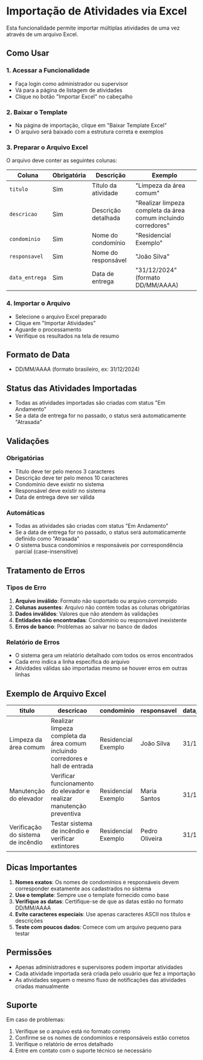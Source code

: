 # Importação de Atividades via Excel

Esta funcionalidade permite importar múltiplas atividades de uma vez através de um arquivo Excel.

## Como Usar

### 1. Acessar a Funcionalidade
- Faça login como administrador ou supervisor
- Vá para a página de listagem de atividades
- Clique no botão "Importar Excel" no cabeçalho

### 2. Baixar o Template
- Na página de importação, clique em "Baixar Template Excel"
- O arquivo será baixado com a estrutura correta e exemplos

### 3. Preparar o Arquivo Excel
O arquivo deve conter as seguintes colunas:

| Coluna | Obrigatória | Descrição | Exemplo |
|--------|-------------|-----------|---------|
| `titulo` | Sim | Título da atividade | "Limpeza da área comum" |
| `descricao` | Sim | Descrição detalhada | "Realizar limpeza completa da área comum incluindo corredores" |
| `condominio` | Sim | Nome do condomínio | "Residencial Exemplo" |
| `responsavel` | Sim | Nome do responsável | "João Silva" |
| `data_entrega` | Sim | Data de entrega | "31/12/2024" (formato DD/MM/AAAA) |

### 4. Importar o Arquivo
- Selecione o arquivo Excel preparado
- Clique em "Importar Atividades"
- Aguarde o processamento
- Verifique os resultados na tela de resumo

## Formato de Data
- DD/MM/AAAA (formato brasileiro, ex: 31/12/2024)

## Status das Atividades Importadas
- Todas as atividades importadas são criadas com status "Em Andamento"
- Se a data de entrega for no passado, o status será automaticamente "Atrasada"

## Validações

### Obrigatórias
- Título deve ter pelo menos 3 caracteres
- Descrição deve ter pelo menos 10 caracteres
- Condomínio deve existir no sistema
- Responsável deve existir no sistema
- Data de entrega deve ser válida

### Automáticas
- Todas as atividades são criadas com status "Em Andamento"
- Se a data de entrega for no passado, o status será automaticamente definido como "Atrasada"
- O sistema busca condomínios e responsáveis por correspondência parcial (case-insensitive)

## Tratamento de Erros

### Tipos de Erro
1. **Arquivo inválido**: Formato não suportado ou arquivo corrompido
2. **Colunas ausentes**: Arquivo não contém todas as colunas obrigatórias
3. **Dados inválidos**: Valores que não atendem às validações
4. **Entidades não encontradas**: Condomínio ou responsável inexistente
5. **Erros de banco**: Problemas ao salvar no banco de dados

### Relatório de Erros
- O sistema gera um relatório detalhado com todos os erros encontrados
- Cada erro indica a linha específica do arquivo
- Atividades válidas são importadas mesmo se houver erros em outras linhas

## Exemplo de Arquivo Excel

| titulo | descricao | condominio | responsavel | data_entrega |
|--------|-----------|------------|-------------|--------------|
| Limpeza da área comum | Realizar limpeza completa da área comum incluindo corredores e hall de entrada | Residencial Exemplo | João Silva | 31/12/2024 |
| Manutenção do elevador | Verificar funcionamento do elevador e realizar manutenção preventiva | Residencial Exemplo | Maria Santos | 31/12/2024 |
| Verificação do sistema de incêndio | Testar sistema de incêndio e verificar extintores | Residencial Exemplo | Pedro Oliveira | 31/12/2024 |

## Dicas Importantes

1. **Nomes exatos**: Os nomes de condomínios e responsáveis devem corresponder exatamente aos cadastrados no sistema
2. **Use o template**: Sempre use o template fornecido como base
3. **Verifique as datas**: Certifique-se de que as datas estão no formato DD/MM/AAAA
4. **Evite caracteres especiais**: Use apenas caracteres ASCII nos títulos e descrições
5. **Teste com poucos dados**: Comece com um arquivo pequeno para testar

## Permissões

- Apenas administradores e supervisores podem importar atividades
- Cada atividade importada será criada pelo usuário que fez a importação
- As atividades seguem o mesmo fluxo de notificações das atividades criadas manualmente

## Suporte

Em caso de problemas:
1. Verifique se o arquivo está no formato correto
2. Confirme se os nomes de condomínios e responsáveis estão corretos
3. Verifique o relatório de erros detalhado
4. Entre em contato com o suporte técnico se necessário 